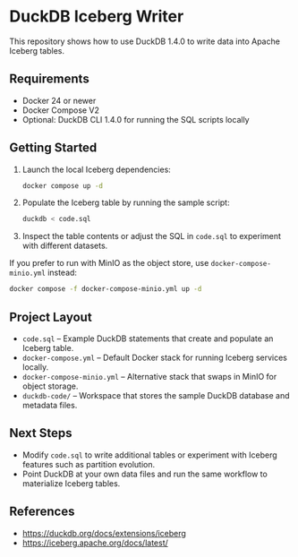 # DuckDB Iceberg Writer

This repository shows how to use DuckDB 1.4.0 to write data into Apache Iceberg tables.

## Requirements
- Docker 24 or newer
- Docker Compose V2
- Optional: DuckDB CLI 1.4.0 for running the SQL scripts locally

## Getting Started
1. Launch the local Iceberg dependencies:
   ```bash
   docker compose up -d
   ```
2. Populate the Iceberg table by running the sample script:
   ```bash
   duckdb < code.sql
   ```
3. Inspect the table contents or adjust the SQL in `code.sql` to experiment with different datasets.

If you prefer to run with MinIO as the object store, use `docker-compose-minio.yml` instead:
```bash
docker compose -f docker-compose-minio.yml up -d
```

## Project Layout
- `code.sql` – Example DuckDB statements that create and populate an Iceberg table.
- `docker-compose.yml` – Default Docker stack for running Iceberg services locally.
- `docker-compose-minio.yml` – Alternative stack that swaps in MinIO for object storage.
- `duckdb-code/` – Workspace that stores the sample DuckDB database and metadata files.

## Next Steps
- Modify `code.sql` to write additional tables or experiment with Iceberg features such as partition evolution.
- Point DuckDB at your own data files and run the same workflow to materialize Iceberg tables.

## References
- https://duckdb.org/docs/extensions/iceberg
- https://iceberg.apache.org/docs/latest/
